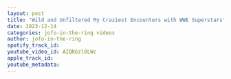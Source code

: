 ```yaml
---
layout: post
title: "Wild and Unfiltered My Craziest Encounters with WWE Superstars"
date: 2023-12-14
categories: jofo-in-the-ring videos
author: jofo-in-the-ring
spotify_track_id: 
youtube_video_id: AIQR6zl0LWc
apple_track_id: 
youtube_metadata: 
---
```

